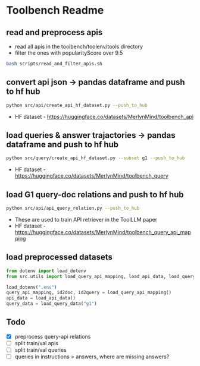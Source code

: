 # Toolbench Readme
## read and preprocess apis
* read all apis in the toolbench/toolenv/tools directory
* filter the ones with popularityScore over 9.5
```bash
bash scripts/read_and_filter_apis.sh
```
## convert api json -> pandas dataframe and push to hf hub
```bash
python src/api/create_api_hf_dataset.py --push_to_hub
```
* HF dataset - https://huggingface.co/datasets/MerlynMind/toolbench_api

## load queries & answer trajactories -> pandas dataframe and push to hf hub
```bash
python src/query/create_api_hf_dataset.py --subset g1 --push_to_hub
```
* HF dataset - https://huggingface.co/datasets/MerlynMind/toolbench_query

## load G1 query-doc relations and push to hf hub
```bash
python src/api/api_query_relation.py --push_to_hub
```
* These are used to train API retriever in the ToolLLM paper
* HF dataset - https://huggingface.co/datasets/MerlynMind/toolbench_query_api_mapping

## load preprocessed datasets
```python
from dotenv import load_dotenv
from src.utils import load_query_api_mapping, load_api_data, load_query_data

load_dotenv(".env")
query_api_mapping, id2doc, id2query = load_query_api_mapping()
api_data = load_api_data()
query_data = load_query_data("g1")
```

## Todo
- [x] preprocess query-api relations
- [ ] split train/val apis
- [ ] split train/val queries
- [ ] queries in instructions > answers, where are missing answers?